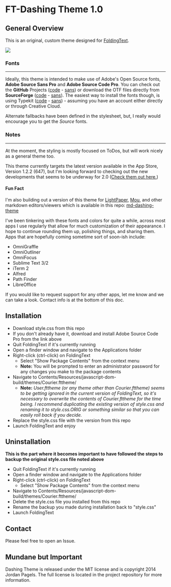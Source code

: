 # FT-Dashing Theme 1.0

## General Overview
This is an original, custom theme designed for [FoldingText](http://www.foldingtext.com).

![](http://jpgls.com/ft-dashing-theme/example-images/FoldingText.png)

### Fonts
---  
Ideally, this theme is intended to make use of Adobe's Open Source fonts, **Adobe Source Sans Pro** and **Adobe Source Code Pro**. You can check out the **GitHub** Projects ([code](https://github.com/adobe/source-code-pro) - [sans](https://github.com/adobe/source-sans-pro)) or download the OTF files directly from **SourceForge** ([code](http://sourceforge.net/projects/sourcecodepro.adobe/files/) - [sans](http://sourceforge.net/projects/sourcesans.adobe/files/)). The easiest way to install the fonts though, is using Typekit ([code](https://typekit.com/fonts/source-code-pro) - [sans](https://typekit.com/fonts/source-sans-pro)) - assuming you have an account either directly or through Creative Cloud.

Alternate fallbacks have been defined in the stylesheet, but, I really would encourage you to get the *Source* fonts.

### Notes
---  
At the moment, the styling is mostly focused on ToDos, but will work nicely as a general theme too.

This theme currently targets the latest version available in the App Store, Version 1.2.2 (647), but I'm looking forward to checking out the new developments that seems to be underway for 2.0 ([Check them out here.](http://support.foldingtext.com/discussions/development-versions/196-foldingtext-20-dev-build-723))

#### Fun Fact
I'm also building out a version of this theme for [LightPaper](http://clockworkengine.com/lightpaper-mac/), [Mou](http://mouapp.com), and other markdown editors/viewers which is available in this repo: [md-dashing-theme](https://github.com/designerJordan/md-dashing-theme)

I've been tinkering with these fonts and colors for quite a while, across most apps I use regularly that allow for much customization of their appearance. I hope to continue rounding them up, polishing things, and sharing them. Apps that are hopefully coming sometime sort of soon-ish include:

* OmniGraffle
* OmniOutliner
* OmniFocus
* Sublime Text 3/2
* iTerm 2
* Alfred
* Path Finder
* LibreOffice

If you would like to request support for any other apps, let me know and we can take a look. Contact info is at the bottom of this doc.


## Installation
- Download style.css from this repo
- If you don't already have it, download and install Adobe Source Code Pro from the link above
- Quit FoldingText if it's currently running
- Open a finder window and navigate to the Applications folder
- Right-click (ctrl-click) on FoldingText
    + Select "Show Package Contents" from the context menu
    + **Note:** You will be prompted to enter an administrator password for any changes you make to the package contents
- Navigate to Contents/Resources/javascript-dom-build/themes/Courier.fttheme/
    + **Note:** *User.fttheme (or any theme other than Courier.fttheme) seems to be getting ignored in the current version of FoldingText, so it's necessary to overwrite the contents of Courier.fttheme for the time being. I recommend duplicating the existing version of style.css and renaming it to style.css.ORIG or something similar so that you can easily roll back if you decide.*
- Replace the style.css file with the version from this repo
- Launch FoldingText and enjoy

## Uninstallation
**This is the part where it becomes important to have followed the steps to backup the original style.css file noted above**
- Quit FoldingText if it's currently running
- Open a finder window and navigate to the Applications folder
- Right-click (ctrl-click) on FoldingText
    + Select "Show Package Contents" from the context menu
- Navigate to Contents/Resources/javascript-dom-build/themes/Courier.fttheme/
- Delete the style.css file you installed from this repo
- Rename the backup you made during installation back to "style.css"
- Launch FoldingText

## Contact
Please feel free to open an Issue.

## Mundane but Important
Dashing Theme is released under the MIT license and is copyright 2014 Jordan Pagels. The full license is located in the project repository for more information.